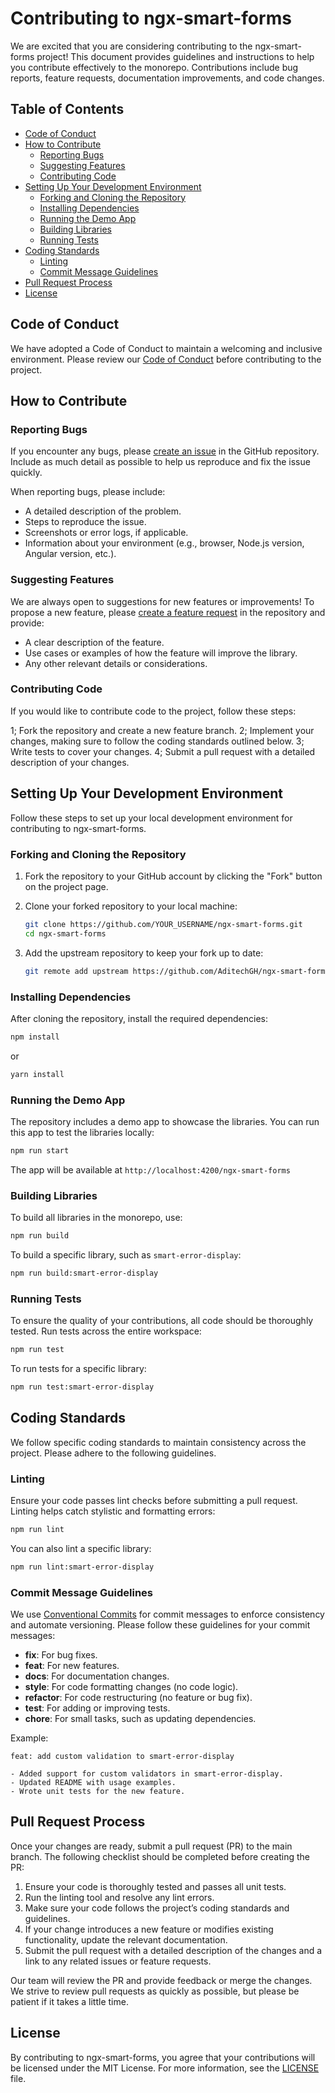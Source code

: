 # Contributing to ngx-smart-forms

We are excited that you are considering contributing to the ngx-smart-forms project! This document provides guidelines and instructions to help you contribute effectively to the monorepo. Contributions include bug reports, feature requests, documentation improvements, and code changes.

## Table of Contents

- [Code of Conduct](#code-of-conduct)
- [How to Contribute](#how-to-contribute)
  - [Reporting Bugs](#reporting-bugs)
  - [Suggesting Features](#suggesting-features)
  - [Contributing Code](#contributing-code)
- [Setting Up Your Development Environment](#setting-up-your-development-environment)
  - [Forking and Cloning the Repository](#forking-and-cloning-the-repository)
  - [Installing Dependencies](#installing-dependencies)
  - [Running the Demo App](#running-the-demo-app)
  - [Building Libraries](#building-libraries)
  - [Running Tests](#running-tests)
- [Coding Standards](#coding-standards)
  - [Linting](#linting)
  - [Commit Message Guidelines](#commit-message-guidelines)
- [Pull Request Process](#pull-request-process)
- [License](#license)

## Code of Conduct

We have adopted a Code of Conduct to maintain a welcoming and inclusive environment. Please review our [Code of Conduct](https://www.contributor-covenant.org/version/2/0/code_of_conduct/) before contributing to the project.

## How to Contribute

### Reporting Bugs

If you encounter any bugs, please [create an issue](https://github.com/AditechGH/ngx-smart-forms/issues) in the GitHub repository. Include as much detail as possible to help us reproduce and fix the issue quickly.

When reporting bugs, please include:

- A detailed description of the problem.
- Steps to reproduce the issue.
- Screenshots or error logs, if applicable.
- Information about your environment (e.g., browser, Node.js version, Angular version, etc.).

### Suggesting Features

We are always open to suggestions for new features or improvements! To propose a new feature, please [create a feature request](https://github.com/AditechGH/ngx-smart-forms/issues/new?assignees=&labels=feature+request&template=feature_request.md&title=) in the repository and provide:

- A clear description of the feature.
- Use cases or examples of how the feature will improve the library.
- Any other relevant details or considerations.

### Contributing Code

If you would like to contribute code to the project, follow these steps:

1; Fork the repository and create a new feature branch.
2; Implement your changes, making sure to follow the coding standards outlined below.
3; Write tests to cover your changes.
4; Submit a pull request with a detailed description of your changes.

## Setting Up Your Development Environment

Follow these steps to set up your local development environment for contributing to ngx-smart-forms.

### Forking and Cloning the Repository

1. Fork the repository to your GitHub account by clicking the "Fork" button on the project page.
2. Clone your forked repository to your local machine:

    ```bash
    git clone https://github.com/YOUR_USERNAME/ngx-smart-forms.git
    cd ngx-smart-forms
    ```

3. Add the upstream repository to keep your fork up to date:

    ```bash
    git remote add upstream https://github.com/AditechGH/ngx-smart-forms.git
    ````

### Installing Dependencies

After cloning the repository, install the required dependencies:

```bash
npm install
````

or

```bash
yarn install
```

### Running the Demo App

The repository includes a demo app to showcase the libraries. You can run this app to test the libraries locally:

```bash
npm run start
```

The app will be available at `http://localhost:4200/ngx-smart-forms`

### Building Libraries

To build all libraries in the monorepo, use:

```bash
npm run build
```

To build a specific library, such as `smart-error-display`:

```bash
npm run build:smart-error-display
```

### Running Tests

To ensure the quality of your contributions, all code should be thoroughly tested. Run tests across the entire workspace:

```bash
npm run test
```

To run tests for a specific library:

```bash
npm run test:smart-error-display
```

## Coding Standards

We follow specific coding standards to maintain consistency across the project. Please adhere to the following guidelines.

### Linting

Ensure your code passes lint checks before submitting a pull request. Linting helps catch stylistic and formatting errors:

```bash
npm run lint
```

You can also lint a specific library:

```bash
npm run lint:smart-error-display
```

### Commit Message Guidelines

We use [Conventional Commits](https://www.conventionalcommits.org/en/v1.0.0/) for commit messages to enforce consistency and automate versioning. Please follow these guidelines for your commit messages:

- **fix**: For bug fixes.
- **feat**: For new features.
- **docs**: For documentation changes.
- **style**: For code formatting changes (no code logic).
- **refactor**: For code restructuring (no feature or bug fix).
- **test**: For adding or improving tests.
- **chore**: For small tasks, such as updating dependencies.

Example:

```vbnet
feat: add custom validation to smart-error-display

- Added support for custom validators in smart-error-display.
- Updated README with usage examples.
- Wrote unit tests for the new feature.
```

## Pull Request Process

Once your changes are ready, submit a pull request (PR) to the main branch. The following checklist should be completed before creating the PR:

1. Ensure your code is thoroughly tested and passes all unit tests.
2. Run the linting tool and resolve any lint errors.
3. Make sure your code follows the project’s coding standards and guidelines.
4. If your change introduces a new feature or modifies existing functionality, update the relevant documentation.
5. Submit the pull request with a detailed description of the changes and a link to any related issues or feature requests.

Our team will review the PR and provide feedback or merge the changes. We strive to review pull requests as quickly as possible, but please be patient if it takes a little time.

## License

By contributing to ngx-smart-forms, you agree that your contributions will be licensed under the MIT License. For more information, see the [LICENSE](./LICENSE) file.
